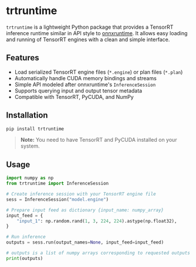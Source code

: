 # trtruntime

`trtruntime` is a lightweight Python package that provides a TensorRT inference runtime similar in API style to [onnxruntime](https://onnxruntime.ai/). It allows easy loading and running of TensorRT engines with a clean and simple interface.

## Features

- Load serialized TensorRT engine files (`*.engine`) or plan files (`*.plan`)
- Automatically handle CUDA memory bindings and streams
- Simple API modeled after onnxruntime's `InferenceSession`
- Supports querying input and output tensor metadata
- Compatible with TensorRT, PyCUDA, and NumPy

## Installation

```bash
pip install trtruntime
````

> **Note:** You need to have TensorRT and PyCUDA installed on your system.

## Usage

```python
import numpy as np
from trtruntime import InferenceSession

# Create inference session with your TensorRT engine file
sess = InferenceSession("model.engine")

# Prepare input feed as dictionary {input_name: numpy_array}
input_feed = {
    "input_1": np.random.rand(1, 3, 224, 224).astype(np.float32),
}

# Run inference
outputs = sess.run(output_names=None, input_feed=input_feed)

# outputs is a list of numpy arrays corresponding to requested outputs
print(outputs)
```
